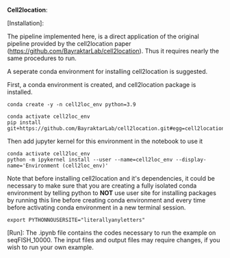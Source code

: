 **Cell2location**:

[Installation]: 

The pipeline implemented here, is a direct application of the original  pipeline provided by the cell2location paper (https://github.com/BayraktarLab/cell2location). Thus it requires nearly the same procedures to run. 

A seperate conda environment for installing cell2location is suggested.

First, a conda environment is created, and cell2location package is installed.

```{python}
conda create -y -n cell2loc_env python=3.9

conda activate cell2loc_env
pip install git+https://github.com/BayraktarLab/cell2location.git#egg=cell2location[tutorials]
```

Then add jupyter kernel for this environment in the notebook to use it

```{python}
conda activate cell2loc_env
python -m ipykernel install --user --name=cell2loc_env --display-name='Environment (cell2loc_env)'
```

Note that before installing cell2location and it's dependencies, it could be necessary to make sure that you are creating a fully isolated conda environment by telling python to **NOT** use user site for installing packages by running this line before creating conda environment and every time before activating conda environment in a new terminal session.

```{python}
export PYTHONNOUSERSITE="literallyanyletters"
```

[Run]:
The .ipynb file contains the codes necessary to run the example on seqFISH_10000. The input files and output files may require changes, if you wish to run your own example. 


